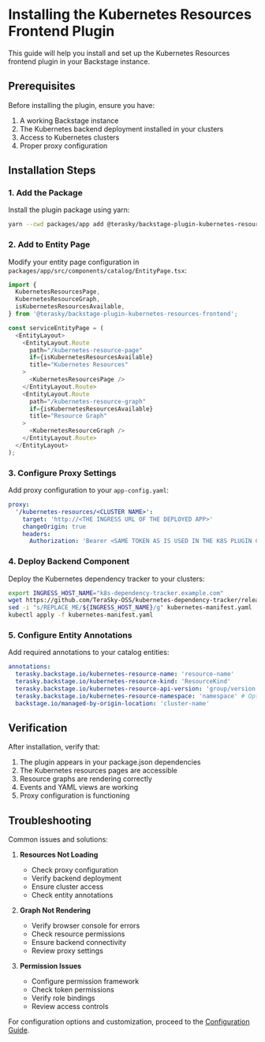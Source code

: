 # Installing the Kubernetes Resources Frontend Plugin

This guide will help you install and set up the Kubernetes Resources frontend plugin in your Backstage instance.

## Prerequisites

Before installing the plugin, ensure you have:

1. A working Backstage instance
2. The Kubernetes backend deployment installed in your clusters
3. Access to Kubernetes clusters
4. Proper proxy configuration

## Installation Steps

### 1. Add the Package

Install the plugin package using yarn:

```bash
yarn --cwd packages/app add @terasky/backstage-plugin-kubernetes-resources-frontend
```

### 2. Add to Entity Page

Modify your entity page configuration in `packages/app/src/components/catalog/EntityPage.tsx`:

```typescript
import {
  KubernetesResourcesPage,
  KubernetesResourceGraph,
  isKubernetesResourcesAvailable,
} from '@terasky/backstage-plugin-kubernetes-resources-frontend';

const serviceEntityPage = (
  <EntityLayout>
    <EntityLayout.Route 
      path="/kubernetes-resource-page" 
      if={isKubernetesResourcesAvailable}
      title="Kubernetes Resources"
    >
      <KubernetesResourcesPage />
    </EntityLayout.Route>
    <EntityLayout.Route 
      path="/kubernetes-resource-graph" 
      if={isKubernetesResourcesAvailable}
      title="Resource Graph"
    >
      <KubernetesResourceGraph />
    </EntityLayout.Route>
  </EntityLayout>
);
```

### 3. Configure Proxy Settings

Add proxy configuration to your `app-config.yaml`:

```yaml
proxy:
  '/kubernetes-resources/<CLUSTER NAME>':
    target: 'http://<THE INGRESS URL OF THE DEPLOYED APP>'
    changeOrigin: true
    headers:
      Authorization: 'Bearer <SAME TOKEN AS IS USED IN THE K8S PLUGIN CONFIGURATION>'
```

### 4. Deploy Backend Component

Deploy the Kubernetes dependency tracker to your clusters:

```bash
export INGRESS_HOST_NAME="k8s-dependency-tracker.example.com"
wget https://github.com/TeraSky-OSS/kubernetes-dependency-tracker/releases/download/0.1.0/kubernetes-manifest.yaml
sed -i "s/REPLACE_ME/${INGRESS_HOST_NAME}/g" kubernetes-manifest.yaml
kubectl apply -f kubernetes-manifest.yaml
```

### 5. Configure Entity Annotations

Add required annotations to your catalog entities:

```yaml
annotations:
  terasky.backstage.io/kubernetes-resource-name: 'resource-name'
  terasky.backstage.io/kubernetes-resource-kind: 'ResourceKind'
  terasky.backstage.io/kubernetes-resource-api-version: 'group/version'
  terasky.backstage.io/kubernetes-resource-namespace: 'namespace' # Optional
  backstage.io/managed-by-origin-location: 'cluster-name'
```

## Verification

After installation, verify that:

1. The plugin appears in your package.json dependencies
2. The Kubernetes resources pages are accessible
3. Resource graphs are rendering correctly
4. Events and YAML views are working
5. Proxy configuration is functioning

## Troubleshooting

Common issues and solutions:

1. **Resources Not Loading**
   - Check proxy configuration
   - Verify backend deployment
   - Ensure cluster access
   - Check entity annotations

2. **Graph Not Rendering**
   - Verify browser console for errors
   - Check resource permissions
   - Ensure backend connectivity
   - Review proxy settings

3. **Permission Issues**
   - Configure permission framework
   - Check token permissions
   - Verify role bindings
   - Review access controls

For configuration options and customization, proceed to the [Configuration Guide](./configure.md). 